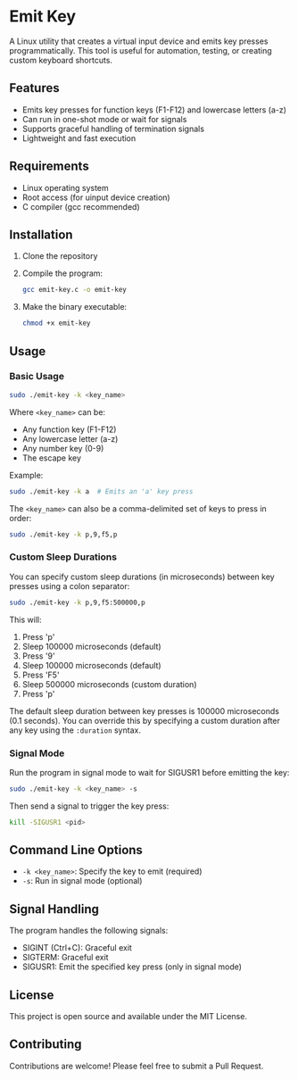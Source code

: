 # Emit Key

A Linux utility that creates a virtual input device and emits key presses programmatically. This tool is useful for automation, testing, or creating custom keyboard shortcuts.

## Features

- Emits key presses for function keys (F1-F12) and lowercase letters (a-z)
- Can run in one-shot mode or wait for signals
- Supports graceful handling of termination signals
- Lightweight and fast execution

## Requirements

- Linux operating system
- Root access (for uinput device creation)
- C compiler (gcc recommended)

## Installation

1. Clone the repository
2. Compile the program:

   ```bash
   gcc emit-key.c -o emit-key
   ```

3. Make the binary executable:

   ```bash
   chmod +x emit-key
   ```

## Usage

### Basic Usage

```bash
sudo ./emit-key -k <key_name>
```

Where `<key_name>` can be:

- Any function key (F1-F12)
- Any lowercase letter (a-z)
- Any number key (0-9)
- The escape key

Example:

```bash
sudo ./emit-key -k a  # Emits an 'a' key press
```

The `<key_name>` can also be a comma-delimited set of keys to press in order:

```bash
sudo ./emit-key -k p,9,f5,p
```

### Custom Sleep Durations

You can specify custom sleep durations (in microseconds) between key presses using a colon separator:

```bash
sudo ./emit-key -k p,9,f5:500000,p
```

This will:

1. Press 'p'
2. Sleep 100000 microseconds (default)
3. Press '9'
4. Sleep 100000 microseconds (default)
5. Press 'F5'
6. Sleep 500000 microseconds (custom duration)
7. Press 'p'

The default sleep duration between key presses is 100000 microseconds (0.1 seconds). You can override this by specifying a custom duration after any key using the `:duration` syntax.

### Signal Mode

Run the program in signal mode to wait for SIGUSR1 before emitting the key:

```bash
sudo ./emit-key -k <key_name> -s
```

Then send a signal to trigger the key press:

```bash
kill -SIGUSR1 <pid>
```

## Command Line Options

- `-k <key_name>`: Specify the key to emit (required)
- `-s`: Run in signal mode (optional)

## Signal Handling

The program handles the following signals:

- SIGINT (Ctrl+C): Graceful exit
- SIGTERM: Graceful exit
- SIGUSR1: Emit the specified key press (only in signal mode)

## License

This project is open source and available under the MIT License.

## Contributing

Contributions are welcome! Please feel free to submit a Pull Request.
